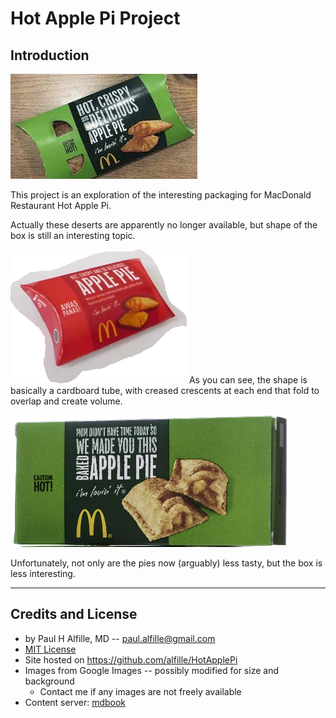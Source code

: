 # Hot Apple Pi Project
## Introduction

![](images/HAP2.jpeg)

This project is an exploration of the interesting packaging for MacDonald Restaurant Hot Apple Pi.

Actually these deserts are apparently no longer available, but shape of the box is still an interesting topic.

![](images/HAP.png)
 As you can see, the shape is basically a cardboard tube, with creased crescents at each end that fold to overlap and create volume.
 
![](images/Baked.png)

Unfortunately, not only are the pies now (arguably) less tasty, but the box is less interesting.

------

## Credits and License

* by Paul H Alfille, MD -- paul.alfille@gmail.com
* [MIT License](https://tlo.mit.edu/understand-ip/exploring-mit-open-source-license-comprehensive-guide#:~:text=The%20MIT%20License%20is%20known,retained%20in%20the%20redistributed%20software.)
* Site hosted on https://github.com/alfille/HotApplePi
* Images from Google Images -- possibly modified for size and background
  * Contact me if any images are not freely available
* Content server: [mdbook](https://rust-lang.github.io/mdBook/guide/installation.html)